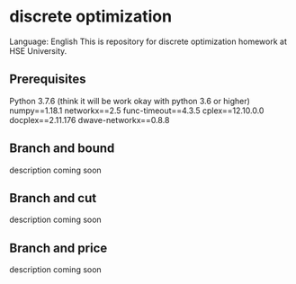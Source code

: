 # discrete optimization
Language: English
This is repository for discrete optimization homework at HSE University. 

## Prerequisites
Python 3.7.6 (think it will be work okay with python 3.6 or higher)
numpy==1.18.1
networkx==2.5
func-timeout==4.3.5
cplex==12.10.0.0
docplex==2.11.176
dwave-networkx==0.8.8

## Branch and bound
description coming soon

## Branch and cut
description coming soon

## Branch and price
description coming soon



